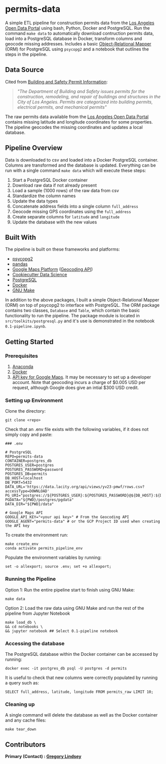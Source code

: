permits-data
==============================

A simple ETL pipeline for construction permits data from the [Los Angeles Open Data Portal](https://data.lacity.org/) using bash, Python, Docker and PostgreSQL. Run the command `make data` to automatically download contruction permits data, load into a PostgreSQL database in Docker, transform columns and geocode missing addresses. Includes a basic [Object-Relational Mapper](https://en.wikipedia.org/wiki/Object-relational_mapping) (ORM) for PostgreSQL using `psycopg2` and a notebook that outlines the steps in the pipeline.

## Data Source
Cited from [Building and Safety Permit Information](https://data.lacity.org/A-Prosperous-City/Building-and-Safety-Permit-Information-Old/yv23-pmwf):<br>
>*"The Department of Building and Safety issues permits for the construction, remodeling, and repair of buildings and structures in the City of Los Angeles. Permits are categorized into building permits, electrical permits, and mechanical permits"*

The raw permits data available from the [Los Angeles Open Data Portal](https://data.lacity.org/) contains missing latitude and longitude coordinates for some properties. The pipeline geocodes the missing coordinates and updates a local database.

## Pipeline Overview
Data is downloaded to csv and loaded into a Docker PostgreSQL container. Columns are transformed and the database is updated. Everything can be run with a single command `make data` which will execute these steps:
1) Start a PostgreSQL Docker container 
2) Download raw data if not already present
3) Load a sample (1000 rows) of the raw data from csv
4) Standardize the column names
5) Update the data types
6) Concatenate address fields into a single column `full_address`
7) Geocode missing GPS coordinates using the `full_address`
8) Create separate columns for `latitude` and `longitude`
9) Update the database with the new values

## Built With
The pipeline is built on these frameworks and platforms:
* [psycopg2](https://pypi.org/project/psycopg2/)
* [pandas](https://pandas.pydata.org/)
* [Google Maps Platform](https://developers.google.com/maps/documentation) ([Geocoding API](https://developers.google.com/maps/documentation/geocoding/start))
* [Cookiecutter Data Science](https://drivendata.github.io/cookiecutter-data-science/)
* [PostgreSQL](https://www.postgresql.org/)
* [Docker](https://docs.docker.com/get-docker/)
* [GNU Make](https://www.gnu.org/software/make/)

In addition to the above packages, I built a simple Object-Relational Mapper (ORM) on top of psycopg2 to interface with PostgreSQL. The ORM package contains two classes, `Database` and `Table`, which contain the basic functionality
to run the pipeline. The package module is located in `src/toolkits/postgresql.py` and it's use is demonstrated in the notebook `0.1-pipeline.ipynb`.

## Getting Started

### Prerequisites
1) [Anaconda](https://docs.anaconda.com/anaconda/install/)
2) [Docker](https://docs.docker.com/get-docker/)
3) [API key for Google Maps](https://developers.google.com/maps/documentation/geocoding/get-api-key). It may be necessary to set up a developer account. Note that geocoding incurs a charge of $0.005 USD per request, although Google does give an intial $300 USD credit.

### Setting up Environment
Clone the directory:
  ```
  git clone <repo>
  ```
Check that an .env file exists with the following variables, if it does not simply copy and paste:
   ```
   ### .env

   # PostgreSQL
   REPO=permits-data
   CONTAINER=postgres_db
   POSTGRES_USER=postgres
   POSTGRES_PASSWORD=password
   POSTGRES_DB=permits
   DB_HOST=localhost
   DB_PORT=5432
   DATA_URL='https://data.lacity.org/api/views/yv23-pmwf/rows.csv?accessType=DOWNLOAD'
   PG_URI="postgres://${POSTGRES_USER}:${POSTGRES_PASSWORD}@${DB_HOST}:${DB_PORT}/shield"
   PGDATA="${PWD}/postgres/pgdata"
   DATA_DIR="${PWD}/data"

   # Google Maps API
   GOOGLE_API_KEY="<your api key>" # From the Geocoding API
   GOOGLE_AGENT="permits-data" # or the GCP Project ID used when creating the API key
   ```

To create the environment run:
  ```
  make create_env
  conda activate permits_pipeline_env
  ```
Populate the environment variables by running:
  ```
  set -o allexport; source .env; set +o allexport;
  ```

### Running the Pipeline

  Option 1: Run the entire pipeline start to finish using GNU Make:
  ```
  make data
  ``` 

  Option 2: Load the raw data using GNU Make and run the rest of the pipeline from Jupyter Notebook
  ```
  make load_db \
  && cd notebooks \
  && jupyter notebook ## Select 0.1-pipeline notebook
  ```

### Accessing the database
The PostgreSQL database within the Docker container can be accessed by running:
```
docker exec -it postgres_db psql -U postgres -d permits
```
It is useful to check that new columns were correctly populated by running a query such as:
```
SELECT full_address, latitude, longitude FROM permits_raw LIMIT 10;
```

### Cleaning up
A single command will delete the database as well as the Docker container and any cache files:
```
make tear_down
```


## Contributors

**Primary (Contact) : [Gregory Lindsey](https://github.com/gclindsey)**